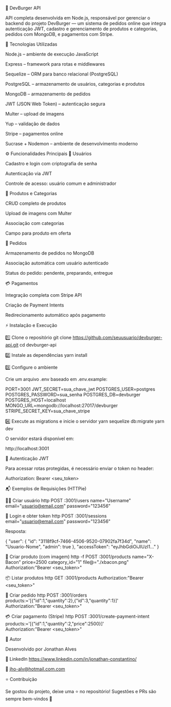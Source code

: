 🍔 DevBurger API

API completa desenvolvida em Node.js, responsável por gerenciar o backend do projeto DevBurger — um sistema de pedidos online que integra autenticação JWT, cadastro e gerenciamento de produtos e categorias, pedidos com MongoDB, e pagamentos com Stripe.

🚀 Tecnologias Utilizadas

Node.js – ambiente de execução JavaScript

Express – framework para rotas e middlewares

Sequelize – ORM para banco relacional (PostgreSQL)

PostgreSQL – armazenamento de usuários, categorias e produtos

MongoDB – armazenamento de pedidos

JWT (JSON Web Token) – autenticação segura

Multer – upload de imagens

Yup – validação de dados

Stripe – pagamentos online

Sucrase + Nodemon – ambiente de desenvolvimento moderno

⚙️ Funcionalidades Principais
👤 Usuários

Cadastro e login com criptografia de senha

Autenticação via JWT

Controle de acesso: usuário comum e administrador

🍔 Produtos e Categorias

CRUD completo de produtos

Upload de imagens com Multer

Associação com categorias

Campo para produto em oferta

🛒 Pedidos

Armazenamento de pedidos no MongoDB

Associação automática com usuário autenticado

Status do pedido: pendente, preparando, entregue

💳 Pagamentos

Integração completa com Stripe API

Criação de Payment Intents

Redirecionamento automático após pagamento


⚡ Instalação e Execução

1️⃣ Clone o repositório
git clone https://github.com/seuusuario/devburger-api.git
cd devburger-api

2️⃣ Instale as dependências
yarn install


3️⃣ Configure o ambiente

Crie um arquivo .env baseado em .env.example:

PORT=3001
JWT_SECRET=sua_chave_jwt
POSTGRES_USER=postgres
POSTGRES_PASSWORD=sua_senha
POSTGRES_DB=devburger
POSTGRES_HOST=localhost
MONGO_URL=mongodb://localhost:27017/devburger
STRIPE_SECRET_KEY=sua_chave_stripe

4️⃣ Execute as migrations e inicie o servidor
yarn sequelize db:migrate
yarn dev


O servidor estará disponível em:

http://localhost:3001

🔑 Autenticação JWT

Para acessar rotas protegidas, é necessário enviar o token no header:

Authorization: Bearer <seu_token>

📬 Exemplos de Requisições (HTTPie)

🧍‍♂️ Criar usuário
http POST :3001/users name="Username" email="usuario@email.com" password="123456"

🔐 Login e obter token
http POST :3001/sessions email="usuario@email.com" password="123456"


Resposta:

{
  "user": {
    "id": "3118f9cf-7466-4506-9520-07902fa7f34d",
    "name": "Usuario-Nome",
    "admin": true
  },
  "accessToken": "eyJhbGdiOiJIUzI1..."
}

🍔 Criar produto (com imagem)
http -f POST :3001/products name="X-Bacon" price=2500 category_id="1" file@="./xbacon.png" \
Authorization:"Bearer <seu_token>"

📦 Listar produtos
http GET :3001/products Authorization:"Bearer <seu_token>"

🛒 Criar pedido
http POST :3001/orders \
products:='[{"id":1,"quantity":2},{"id":3,"quantity":1}]' \
Authorization:"Bearer <seu_token>"

💳 Criar pagamento (Stripe)
http POST :3001/create-payment-intent \
products:='[{"id":1,"quantity":2,"price":2500}]' \
Authorization:"Bearer <seu_token>"

🧠 Autor

Desenvolvido por Jonathan Alves

💼 LinkedIn
https://www.linkedin.com/in/jonathan-constantino/

📧 jho-alv@hotmail.com.com

⭐ Contribuição

Se gostou do projeto, deixe uma ⭐ no repositório!
Sugestões e PRs são sempre bem-vindos 🚀
